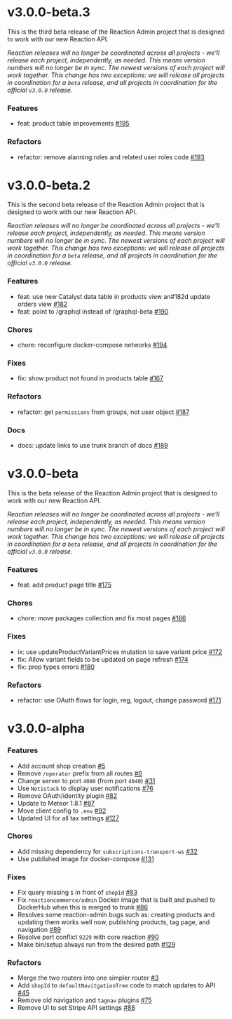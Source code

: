 # v3.0.0-beta.3

This is the third beta release of the Reaction Admin project that is designed to work with our new Reaction API.

*Reaction releases will no longer be coordinated across all projects - we'll release each project, independently, as needed. This means version numbers will no longer be in sync. The newest versions of each project will work together. This change has two exceptions: we will release all projects in coordination for a `beta` release, and all projects in coordination for the official `v3.0.0` release.*

### Features

- feat: product table improvements [#195](https://github.com/reactioncommerce/reaction-admin/pull/195)

### Refactors

- refactor: remove alanning:roles and related user roles code [#193](https://github.com/reactioncommerce/reaction-admin/pull/193)

# v3.0.0-beta.2

This is the second beta release of the Reaction Admin project that is designed to work with our new Reaction API.

*Reaction releases will no longer be coordinated across all projects - we'll release each project, independently, as needed. This means version numbers will no longer be in sync. The newest versions of each project will work together. This change has two exceptions: we will release all projects in coordination for a `beta` release, and all projects in coordination for the official `v3.0.0` release.*

### Features

- feat: use new Catalyst data table in products view an#182d update orders view [#182](https://github.com/reactioncommerce/reaction-admin/pull/182)
- feat: point to /graphql instead of /graphql-beta [#190](https://github.com/reactioncommerce/reaction-admin/pull/190)

### Chores

- chore: reconfigure docker-compose networks [#194](https://github.com/reactioncommerce/reaction-admin/pull/194)

### Fixes

- fix: show product not found in products table [#167](https://github.com/reactioncommerce/reaction-admin/pull/167)

### Refactors

- refactor: get `permissions` from groups, not user object [#187](https://github.com/reactioncommerce/reaction-admin/pull/187)

### Docs

- docs: update links to use trunk branch of docs [#189](https://github.com/reactioncommerce/reaction-admin/pull/189)

# v3.0.0-beta

This is the beta release of the Reaction Admin project that is designed to work with our new Reaction API.

*Reaction releases will no longer be coordinated across all projects - we'll release each project, independently, as needed. This means version numbers will no longer be in sync. The newest versions of each project will work together. This change has two exceptions: we will release all projects in coordination for a `beta` release, and all projects in coordination for the official `v3.0.0` release.*

### Features

- feat: add product page title [#175](https://github.com/reactioncommerce/reaction-admin/pull/175)

### Chores

- chore: move packages collection and fix most pages [#166](https://github.com/reactioncommerce/reaction-admin/pull/166)

### Fixes

- ix: use updateProductVariantPrices mutation to save variant price [#172](https://github.com/reactioncommerce/reaction-admin/pull/172)
- fix: Allow variant fields to be updated on page refresh [#174](https://github.com/reactioncommerce/reaction-admin/pull/174)
- fix: prop types errors [#180](https://github.com/reactioncommerce/reaction-admin/pull/180)

### Refactors

- refactor: use OAuth flows for login, reg, logout, change password [#171](https://github.com/reactioncommerce/reaction-admin/pull/171)

# v3.0.0-alpha

### Features

- Add account shop creation [#5](https://github.com/reactioncommerce/reaction-admin/pull/5)
- Remove `/operator` prefix from all routes [#6](https://github.com/reactioncommerce/reaction-admin/pull/6)
- Change server to port `4080` (from port `4040`) [#31](https://github.com/reactioncommerce/reaction-admin/pull/31)
- Use `Notistack` to display user notifications [#76](https://github.com/reactioncommerce/reaction-admin/pull/76)
- Remove OAuth/identity plugin [#82](https://github.com/reactioncommerce/reaction-admin/pull/82)
- Update to Meteor 1.8.1 [#87](https://github.com/reactioncommerce/reaction-admin/pull/87)
- Move client config to `.env` [#92](https://github.com/reactioncommerce/reaction-admin/pull/92)
- Updated UI for all tax settings [#127](https://github.com/reactioncommerce/reaction-admin/pull/127)


### Chores

- Add missing dependency for `subscriptions-transport-ws` [#32](https://github.com/reactioncommerce/reaction-admin/pull/32)
- Use published image for docker-compose [#131](https://github.com/reactioncommerce/reaction-admin/pull/131)


### Fixes

- Fix query missing `$` in front of `shopId` [#83](https://github.com/reactioncommerce/reaction-admin/pull/83)
- Fix `reactioncommerce/admin` Docker image that is built and pushed to DockerHub when this is merged to trunk [#86](https://github.com/reactioncommerce/reaction-admin/pull/86)
- Resolves some reaction-admin bugs such as: creating products and updating them works well now, publishing products, tag page, and navigation [#89](https://github.com/reactioncommerce/reaction-admin/pull/89)
- Resolve port conflict `9229` with core reaction [#90](https://github.com/reactioncommerce/reaction-admin/pull/90)
- Make bin/setup always run from the desired path [#129](https://github.com/reactioncommerce/reaction-admin/pull/129)


### Refactors

- Merge the two routers into one simpler router [#3](https://github.com/reactioncommerce/reaction-admin/pull/3)
- Add `shopId` to `defaultNavitgationTree` code to match updates to API [#45](https://github.com/reactioncommerce/reaction-admin/pull/45)
- Remove old navigation and `tagnav` plugins [#75](https://github.com/reactioncommerce/reaction-admin/pull/75)
- Remove UI to set Stripe API settings [#88](https://github.com/reactioncommerce/reaction-admin/pull/88)
